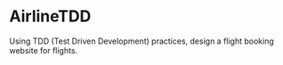 # AirlineTDD
Using TDD (Test Driven Development) practices, design a flight booking website for flights.
